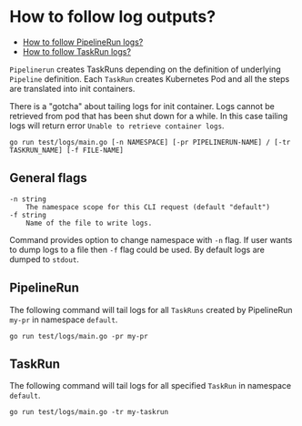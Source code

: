 # How to follow log outputs?

- [How to follow PipelineRun logs?](#pipelinerun)
- [How to follow TaskRun logs?](#taskrun)

`Pipelinerun` creates TaskRuns depending on the definition of underlying
`Pipeline` definition. Each `TaskRun` creates Kubernetes Pod and all the
steps are translated into init containers.

There is a "gotcha" about tailing logs for init container. Logs cannot be
retrieved from pod that has been shut down for a while. In this case tailing
logs will return error `Unable to retrieve container logs`.

```shell
go run test/logs/main.go [-n NAMESPACE] [-pr PIPELINERUN-NAME] / [-tr TASKRUN_NAME] [-f FILE-NAME]
```

## General flags

```
-n string
  	The namespace scope for this CLI request (default "default")
-f string
   	Name of the file to write logs.
```

Command provides option to change namespace with `-n` flag. If user wants to
dump logs to a file then `-f` flag could be used. By default logs are dumped to
`stdout`.

## PipelineRun

The following command will tail logs for all `TaskRuns` created by PipelineRun
`my-pr` in namespace `default`.

```shell
go run test/logs/main.go -pr my-pr
```

## TaskRun

The following command will tail logs for all specified `TaskRun` in namespace
`default`.

```shell
go run test/logs/main.go -tr my-taskrun
```
